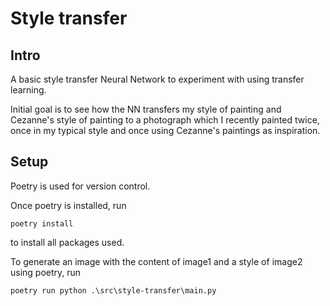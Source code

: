 # Style transfer
## Intro
A basic style transfer Neural Network to experiment with using transfer learning.

Initial goal is to see how the NN transfers my style of painting and Cezanne's style of painting to a photograph which I recently painted twice, once in my typical style and once using Cezanne's paintings as inspiration.

## Setup

Poetry is used for version control.

Once poetry is installed, run
```shell
poetry install
```
to install all packages used.

To generate an image with the content of image1 and a style of image2 using poetry, run
```shell
poetry run python .\src\style-transfer\main.py
```


